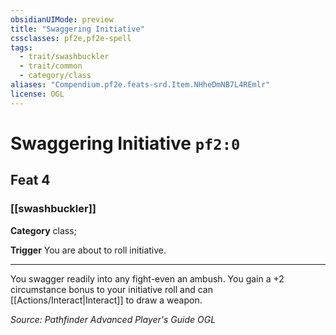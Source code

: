 ```yaml
---
obsidianUIMode: preview
title: "Swaggering Initiative"
cssclasses: pf2e,pf2e-spell
tags:
  - trait/swashbuckler
  - trait/common
  - category/class
aliases: "Compendium.pf2e.feats-srd.Item.NHheDmNB7L4REmlr"
license: OGL
---
```

# Swaggering Initiative `pf2:0`
## Feat 4
### [[swashbuckler]]

**Category** class; 




**Trigger** You are about to roll initiative.

* * *

You swagger readily into any fight-even an ambush. You gain a +2 circumstance bonus to your initiative roll and can [[Actions/Interact|Interact]] to draw a weapon.

*Source: Pathfinder Advanced Player's Guide*
*OGL*